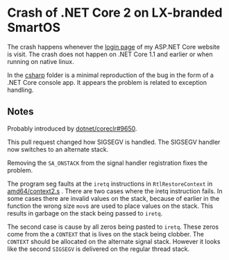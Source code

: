 
# Crash of .NET Core 2 on LX-branded SmartOS

The crash happens whenever the [login page](https://github.com/AustinWise/DinnerKillPoints/blob/master/src/DkpWeb/Views/Account/Login.cshtml)
of my ASP.NET Core website is visit. The crash does not happen on .NET Core 1.1
and earlier or when running on native linux.

In the [csharp](./csharp) folder is a minimal reproduction of the bug in the
form of a .NET Core console app. It appears the problem is related to exception
handling.

## Notes

Probably introduced by [dotnet/coreclr#9650](https://github.com/dotnet/coreclr/pull/9650).

This pull request changed how SIGSEGV is handled.
The SIGSEGV handler now switches to an alternate stack.

Removing the `SA_ONSTACK` from the signal handler registration
fixes the problem.

The program seg faults at the `iretq` instructions in `RtlRestoreContext` in
[amd64/context2.s](https://github.com/dotnet/coreclr/blob/release/2.0.0/src/pal/src/arch/amd64/context2.S#L204)
. There are two cases where the iretq instruction fails. In some cases
there are invalid values on the stack, because of earlier in the function
the wrong size `mov`s are used to place values on the stack. This results
in garbage on the stack being passed to `iretq`.

The second case is cause by all zeros being pasted to `iretq`. These
zeros come from the a `CONTEXT` that is lives on the stack being clobber.
The `CONTEXT` should be allocated on the alternate signal stack. However
it looks like the second `SIGSEGV` is delivered on the regular thread stack.

